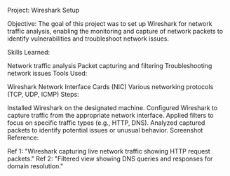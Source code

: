 Project: Wireshark Setup

Objective:
The goal of this project was to set up Wireshark for network traffic analysis, enabling the monitoring and capture of network packets to identify vulnerabilities and troubleshoot network issues.

Skills Learned:

Network traffic analysis
Packet capturing and filtering
Troubleshooting network issues
Tools Used:

Wireshark
Network Interface Cards (NIC)
Various networking protocols (TCP, UDP, ICMP)
Steps:

Installed Wireshark on the designated machine.
Configured Wireshark to capture traffic from the appropriate network interface.
Applied filters to focus on specific traffic types (e.g., HTTP, DNS).
Analyzed captured packets to identify potential issues or unusual behavior.
Screenshot Reference:

Ref 1: "Wireshark capturing live network traffic showing HTTP request packets."
Ref 2: "Filtered view showing DNS queries and responses for domain resolution."
